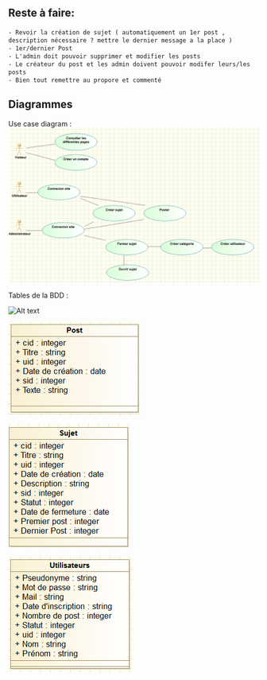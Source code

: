 Reste à faire:
--
	- Revoir la création de sujet ( automatiquement un 1er post , description nécessaire ? mettre le dernier message a la place )
	- 1er/dernier Post
	- L'admin doit pouvoir supprimer et modifier les posts
	- Le créateur du post et les admin doivent pouvoir modifer leurs/les posts
	- Bien tout remettre au propore et commenté
	
Diagrammes
--	

Use case diagram :
![Alt text](\Diagrammes/UseCaseScreenShot.png?raw=true "Use case diagram")

Tables de la BDD :

![Alt text](\Diagrammes/Tables_Catégorie.png?raw=true "Tables Catégorie")

![Alt text](\Diagrammes/Tables_Post.png?raw=true "Tables Post")

![Alt text](\Diagrammes/Tables_Sujet.png?raw=true "Tables Sujet")

![Alt text](\Diagrammes/Tables_Utilisateurs.png?raw=true "Tables Utilisateurs")